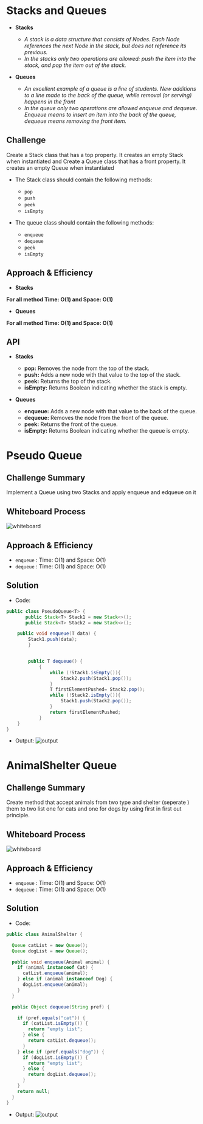 # Stacks and Queues
* **Stacks**
  * *A stack is a data structure that consists of Nodes. Each Node references the next Node in the stack, but does not reference its previous.*
  * *In the stacks only two operations are allowed: push the item into the stack, and pop the item out of the stack.*

* **Queues**
  * *An excellent example of a queue is a line of students. New additions to a line made to the back of the queue, while removal (or serving) happens in the front*
  * *In the queue only two operations are allowed enqueue and dequeue. Enqueue means to insert an item into the back of the queue, dequeue means removing the front item.* 


## Challenge
Create a Stack class that has a top property. It creates an empty Stack when instantiated and Create a Queue class that has a front property. It creates an empty Queue when instantiated

* The Stack class should contain the following methods:
  * `pop`
  * `push`
  * `peek`
  * `isEmpty`

* The queue class should contain the following methods:
  * `enqueue`
  * `dequeue`
  * `peek`
  * `isEmpty`



## Approach & Efficiency

* **Stacks**

**For all method Time: O(1) and Space: O(1)**

* **Queues**

**For all method Time: O(1) and Space: O(1)**

## API

* **Stacks**

    * **pop:** Removes the node from the top of the stack.
    * **push:** Adds a new node with that value to the top of the stack.
    * **peek:** Returns the top of the stack.
    * **isEmpty:** Returns Boolean indicating whether the stack is empty.

* **Queues**

  * **enqueue:** Adds a new node with that value to the back of the queue.
  * **dequeue:** Removes the node from the front of the queue.
  * **peek:** Returns the front of the queue.
  * **isEmpty:** Returns Boolean indicating whether the queue is empty.


# Pseudo Queue

## Challenge Summary
Implement a Queue using two Stacks and apply enqueue and edqueue on it

## Whiteboard Process

![whiteboard](./PqueueWhiteboard.png)

## Approach & Efficiency

  * `enqueue` : Time: O(1) and Space: O(1)
  * `dequeue` : Time: O(1) and Space: O(1)


## Solution

* Code:
```java
public class PseudoQueue<T> {
       public Stack<T> Stack1 = new Stack<>();
       public Stack<T> Stack2 = new Stack<>();

    public void enqueue(T data) {
        Stack1.push(data);
        }


        public T dequeue() {
            {
                while (!Stack1.isEmpty()){
                    Stack2.push(Stack1.pop());
                }
                T firstElementPushed= Stack2.pop();
                while (!Stack2.isEmpty()){
                    Stack1.push(Stack2.pop());
                }
                return firstElementPushed;
            }
    }
}
```

* Output:
 ![output](./Pqueue.png)




# AnimalShelter Queue

## Challenge Summary
Create method that accept animals from two type and shelter (seperate ) them to two list one for cats and one for dogs by using first in first out principle.

## Whiteboard Process

![whiteboard](./AnimalShelterWhite.png)

## Approach & Efficiency

* `enqueue` : Time: O(1) and Space: O(1)
* `dequeue` : Time: O(1) and Space: O(1)


## Solution

* Code:
```java
public class AnimalShelter {

  Queue catList = new Queue();
  Queue dogList = new Queue();

  public void enqueue(Animal animal) {
    if (animal instanceof Cat) {
      catList.enqueue(animal);
    } else if (animal instanceof Dog) {
      dogList.enqueue(animal);
    }
  }

  public Object dequeue(String pref) {

    if (pref.equals("cat")) {
      if (catList.isEmpty()) {
        return "empty list";
      } else {
        return catList.dequeue();
      }
    } else if (pref.equals("dog")) {
      if (dogList.isEmpty()) {
        return "empty list";
      } else {
        return dogList.dequeue();
      }
    }
    return null;
  }
}
```

* Output:
  ![output](./AnimalShelter.png)
